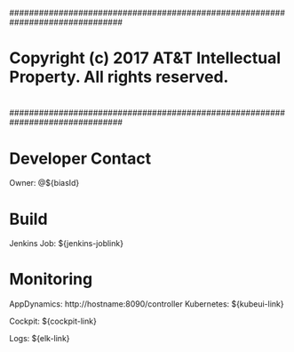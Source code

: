 ###############################################################################
# Copyright (c) 2017 AT&T Intellectual Property. All rights reserved.
#  
###############################################################################
# Developer Contact
Owner: @${biasId}

# Build
Jenkins Job: ${jenkins-joblink}

# Monitoring
AppDynamics: http://hostname:8090/controller
Kubernetes: ${kubeui-link}

Cockpit: ${cockpit-link}

Logs: ${elk-link}
